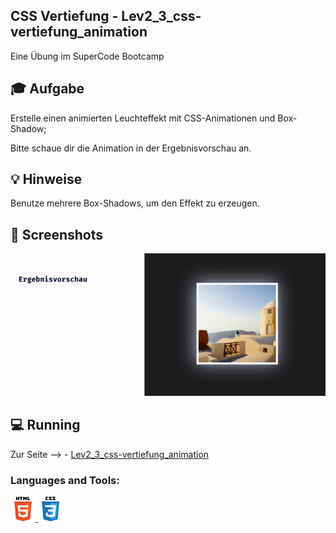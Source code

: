 ## CSS Vertiefung - Lev2_3_css-vertiefung_animation

Eine Übung im SuperCode Bootcamp

## 🎓 Aufgabe

Erstelle einen animierten Leuchteffekt mit CSS-Animationen und Box-Shadow;

Bitte schaue dir die Animation in der Ergebnisvorschau an.

## 💡 Hinweise

Benutze mehrere Box-Shadows, um den Effekt zu erzeugen.

## 📸 Screenshots

![App Screenshot](assets/img/screen.gif)

## 💻 Running

Zur Seite —> - [Lev2_3_css-vertiefung_animation](https://mukkez.github.io/Bootcamp/tasks/Day_38/Lev2_3_css-vertiefung_animation/)

<p align="left">
</p>

<h3 align="left">Languages and Tools:</h3>
<p align="left"> <a href="https://www.w3schools.com/html/" target="_blank" rel="noreferrer"> <img src="https://raw.githubusercontent.com/devicons/devicon/master/icons/html5/html5-original-wordmark.svg" alt="html5" width="40" height="40"/> </a>
<a href="https://www.w3schools.com/css/" target="_blank" rel="noreferrer"> <img src="https://raw.githubusercontent.com/devicons/devicon/master/icons/css3/css3-original-wordmark.svg" alt="css3" width="40" height="40"/> </a></p>
